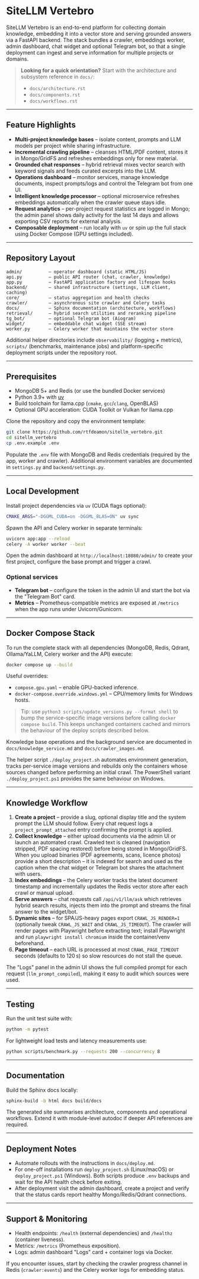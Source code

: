 # SiteLLM Vertebro

SiteLLM Vertebro is an end-to-end platform for collecting domain knowledge,
embedding it into a vector store and serving grounded answers via a FastAPI
backend.  The stack bundles a crawler, embeddings worker, admin dashboard,
chat widget and optional Telegram bot, so that a single deployment can ingest
and serve information for multiple projects or domains.

> **Looking for a quick orientation?** Start with the architecture and
> subsystem reference in `docs/`:
> - `docs/architecture.rst`
> - `docs/components.rst`
> - `docs/workflows.rst`

---

## Feature Highlights

- **Multi-project knowledge bases** – isolate content, prompts and LLM models
  per project while sharing infrastructure.
- **Incremental crawling pipeline** – cleanses HTML/PDF content, stores it in
  Mongo/GridFS and refreshes embeddings only for new material.
- **Grounded chat responses** – hybrid retrieval mixes vector search with
  keyword signals and feeds curated excerpts into the LLM.
- **Operations dashboard** – monitor services, manage knowledge documents,
  inspect prompts/logs and control the Telegram bot from one UI.
- **Intelligent knowledge processor** – optional microservice refreshes
  embeddings automatically when the crawler queue stays idle.
- **Request analytics** – per-project request statistics are logged in Mongo;
  the admin panel shows daily activity for the last 14 days and allows
  exporting CSV reports for external analysis.
- **Composable deployment** – run locally with `uv` or spin up the full stack
  using Docker Compose (GPU settings included).

---

## Repository Layout

```
admin/          – operator dashboard (static HTML/JS)
api.py          – public API router (chat, crawler, knowledge)
app.py          – FastAPI application factory and lifespan hooks
backend/        – shared infrastructure (settings, LLM client, caching)
core/           – status aggregation and health checks
crawler/        – asynchronous site crawler and Celery tasks
docs/           – Sphinx documentation (architecture, workflows)
retrieval/      – hybrid search utilities and reranking pipeline
tg_bot/         – optional Telegram bot (Aiogram)
widget/         – embeddable chat widget (SSE stream)
worker.py       – Celery worker that maintains the vector store
```

Additional helper directories include `observability/` (logging + metrics),
`scripts/` (benchmarks, maintenance jobs) and platform-specific deployment
scripts under the repository root.

---

## Prerequisites

- MongoDB 5+ and Redis (or use the bundled Docker services)
- Python 3.9+ with [uv](https://github.com/astral-sh/uv)
- Build toolchain for llama.cpp (`cmake`, `gcc`/`clang`, OpenBLAS)
- Optional GPU acceleration: CUDA Toolkit or Vulkan for llama.cpp

Clone the repository and copy the environment template:

```bash
git clone https://github.com/rtfdeamon/sitellm_vertebro.git
cd sitellm_vertebro
cp .env.example .env
```

Populate the `.env` file with MongoDB and Redis credentials (required by the
app, worker and crawler).  Additional environment variables are documented in
`settings.py` and `backend/settings.py`.

---

## Local Development

Install project dependencies via `uv` (CUDA flags optional):

```bash
CMAKE_ARGS="-DGGML_CUDA=on -DGGML_BLAS=ON" uv sync
```

Spawn the API and Celery worker in separate terminals:

```bash
uvicorn app:app --reload
celery -A worker worker --beat
```

Open the admin dashboard at `http://localhost:18080/admin/` to create your
first project, configure the base prompt and trigger a crawl.

### Optional services

- **Telegram bot** – configure the token in the admin UI and start the bot via
  the "Telegram Bot" card.
- **Metrics** – Prometheus-compatible metrics are exposed at `/metrics` when
  the app runs under Uvicorn/Gunicorn.

---

## Docker Compose Stack

To run the complete stack with all dependencies (MongoDB, Redis, Qdrant,
Ollama/YaLLM, Celery worker and the API) execute:

```bash
docker compose up --build
```

Useful overrides:

- `compose.gpu.yaml` – enable GPU-backed inference.
- `docker-compose.override.windows.yml` – CPU/memory limits for Windows hosts.

> Tip: use `python3 scripts/update_versions.py --format shell` to bump the
> service-specific image versions before calling `docker compose build`. This
> keeps unchanged containers cached and mirrors the behaviour of the deploy
> scripts described below.

Knowledge base operations and the background service are documented in `docs/knowledge_service.md` and `docs/crawler_images.md`.

The helper script `./deploy_project.sh` automates environment generation,
tracks per-service image versions and rebuilds only the containers whose
sources changed before performing an initial crawl.  The PowerShell variant
`./deploy_project.ps1` provides the same behaviour on Windows.

---

## Knowledge Workflow

1. **Create a project** – provide a slug, optional display title and the
   system prompt the LLM should follow.  Every chat request logs a
   `project_prompt_attached` entry confirming the prompt is applied.
2. **Collect knowledge** – either upload documents via the admin UI or launch
   an automated crawl.  Crawled text is cleaned (navigation stripped, PDF
   spacing restored) before being stored in Mongo/GridFS.  When you upload
   binaries (PDF agreements, scans, licence photos) provide a short
   description – it is indexed for search and used as the caption when the
   chat widget or Telegram bot shares the attachment with users.
3. **Index embeddings** – the Celery worker tracks the latest document
   timestamp and incrementally updates the Redis vector store after each
   crawl or manual upload.
4. **Serve answers** – chat requests call `/api/v1/llm/ask` which retrieves
   hybrid search results, injects them into the prompt and streams the final
   answer to the widget/bot.
5. **Dynamic sites** – for SPA/JS-heavy pages export `CRAWL_JS_RENDER=1`
   (optionally tweak `CRAWL_JS_WAIT` and `CRAWL_JS_TIMEOUT`). The crawler will
   render pages with Playwright before extracting text; install Playwright and
   run `playwright install chromium` inside the container/venv beforehand.
6. **Page timeout** – each URL is processed at most `CRAWL_PAGE_TIMEOUT`
   seconds (defaults to 120 s) so slow resources do not stall the queue.

The "Logs" panel in the admin UI shows the full compiled prompt for each
request (`llm_prompt_compiled`), making it easy to audit which sources were
used.

---

## Testing

Run the unit test suite with:

```bash
python -m pytest
```

For lightweight load tests and latency measurements use:

```bash
python scripts/benchmark.py --requests 200 --concurrency 8
```

---

## Documentation

Build the Sphinx docs locally:

```bash
sphinx-build -b html docs build/docs
```

The generated site summarises architecture, components and operational
workflows.  Extend it with module-level autodoc if deeper API references are
required.

---

## Deployment Notes

- Automate rollouts with the instructions in `docs/deploy.md`.
- For one-off installations run `deploy_project.sh` (Linux/macOS) or
  `deploy_project.ps1` (Windows).  Both scripts produce `.env` backups and wait
  for the API health check before exiting.
- After deployment visit the admin dashboard, create a project and verify that
  the status cards report healthy Mongo/Redis/Qdrant connections.

---

## Support & Monitoring

- Health endpoints: `/health` (external dependencies) and `/healthz`
  (container liveness).
- Metrics: `/metrics` (Prometheus exposition).
- Logs: admin dashboard "Logs" card + container logs via Docker.

If you encounter issues, start by checking the crawler progress channel in
Redis (`crawler:events`) and the Celery worker logs for embedding status.
